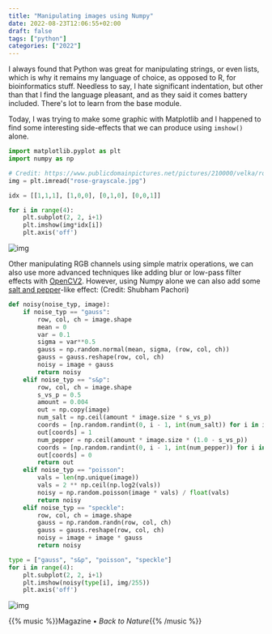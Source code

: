 ```yaml
---
title: "Manipulating images using Numpy"
date: 2022-08-23T12:06:55+02:00
draft: false
tags: ["python"]
categories: ["2022"]
---
```


I always found that Python was great for manipulating strings, or even lists, which is why it remains my language of choice, as opposed to R, for bioinformatics stuff. Needless to say, I hate significant indentation, but other than that I find the language pleasant, and as they said it comes battery included. There's lot to learn from the base module.

Today, I was trying to make some graphic with Matplotlib and I happened to find some interesting side-effects that we can produce using `imshow()` alone.

```python
import matplotlib.pyplot as plt
import numpy as np

# Credit: https://www.publicdomainpictures.net/pictures/210000/velka/rose-grayscale.jpg
img = plt.imread("rose-grayscale.jpg")

idx = [[1,1,1], [1,0,0], [0,1,0], [0,0,1]]

for i in range(4):
    plt.subplot(2, 2, i+1)
    plt.imshow(img*idx[i])
    plt.axis('off')
```

![img](/img/rose-rgb.png)

Other manipulating RGB channels using simple matrix operations, we can also use more advanced techniques like adding blur or low-pass filter effects with [OpenCV2]. However, using Numpy alone we can also add some [salt and pepper]-like effect: (Credit: Shubham Pachori)

```python
def noisy(noise_typ, image):
    if noise_typ == "gauss":
        row, col, ch = image.shape
        mean = 0
        var = 0.1
        sigma = var**0.5
        gauss = np.random.normal(mean, sigma, (row, col, ch))
        gauss = gauss.reshape(row, col, ch)
        noisy = image + gauss
        return noisy
    elif noise_typ == "s&p":
        row, col, ch = image.shape
        s_vs_p = 0.5
        amount = 0.004
        out = np.copy(image)
        num_salt = np.ceil(amount * image.size * s_vs_p)
        coords = [np.random.randint(0, i - 1, int(num_salt)) for i in image.shape]
        out[coords] = 1
        num_pepper = np.ceil(amount * image.size * (1.0 - s_vs_p))
        coords = [np.random.randint(0, i - 1, int(num_pepper)) for i in image.shape]
        out[coords] = 0
        return out
    elif noise_typ == "poisson":
        vals = len(np.unique(image))
        vals = 2 ** np.ceil(np.log2(vals))
        noisy = np.random.poisson(image * vals) / float(vals)
        return noisy
    elif noise_typ == "speckle":
        row, col, ch = image.shape
        gauss = np.random.randn(row, col, ch)
        gauss = gauss.reshape(row, col, ch)
        noisy = image + image * gauss
        return noisy

type = ["gauss", "s&p", "poisson", "speckle"]
for i in range(4):
    plt.subplot(2, 2, i+1)
    plt.imshow(noisy(type[i], img/255))
    plt.axis('off')
```

![img](/img/rose-filter.png)

{{% music %}}Magazine • _Back to Nature_{{% /music %}}

[opencv2]: https://opencv.org/
[salt and pepper]: https://stackoverflow.com/questions/22937589/how-to-add-noise-gaussian-salt-and-pepper-etc-to-image-in-python-with-opencv
